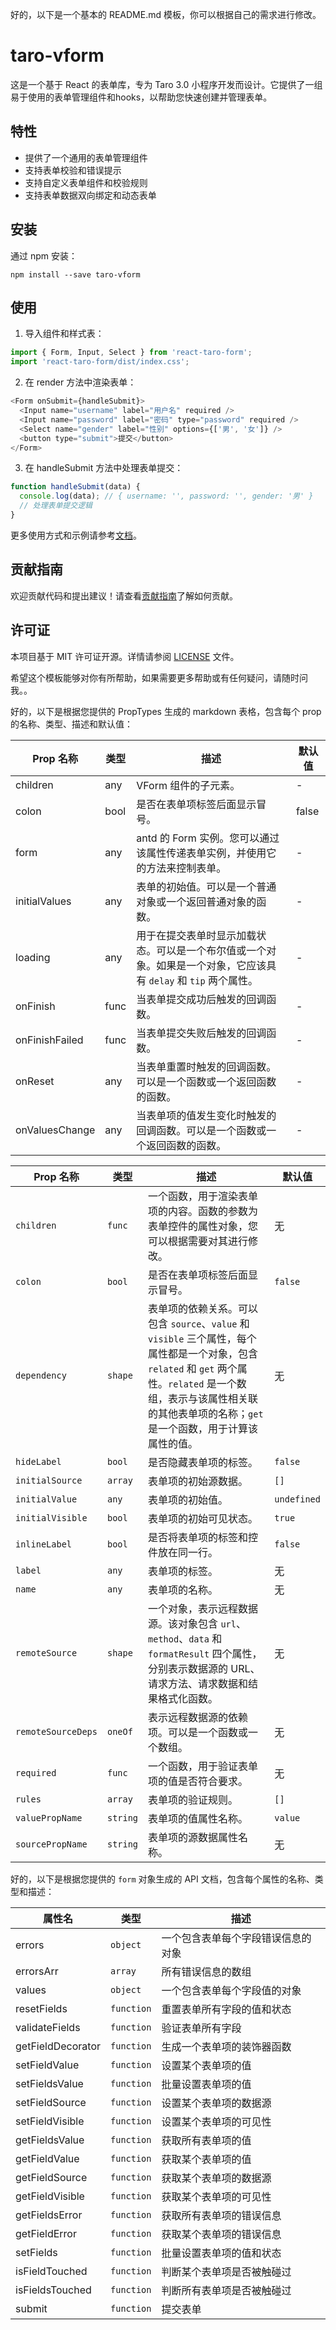 好的，以下是一个基本的 README.md 模板，你可以根据自己的需求进行修改。

# taro-vform

这是一个基于 React 的表单库，专为 Taro 3.0 小程序开发而设计。它提供了一组易于使用的表单管理组件和hooks，以帮助您快速创建并管理表单。

## 特性

- 提供了一个通用的表单管理组件
- 支持表单校验和错误提示
- 支持自定义表单组件和校验规则
- 支持表单数据双向绑定和动态表单

## 安装

通过 npm 安装：

```
npm install --save taro-vform
```

## 使用

1. 导入组件和样式表：

```javascript
import { Form, Input, Select } from 'react-taro-form';
import 'react-taro-form/dist/index.css';
```

2. 在 render 方法中渲染表单：

```javascript
<Form onSubmit={handleSubmit}>
  <Input name="username" label="用户名" required />
  <Input name="password" label="密码" type="password" required />
  <Select name="gender" label="性别" options={['男', '女']} />
  <button type="submit">提交</button>
</Form>
```

3. 在 handleSubmit 方法中处理表单提交：

```javascript
function handleSubmit(data) {
  console.log(data); // { username: '', password: '', gender: '男' }
  // 处理表单提交逻辑
}
```

更多使用方式和示例请参考[文档](./docs/usage.md)。

## 贡献指南

欢迎贡献代码和提出建议！请查看[贡献指南](./docs/contributing.md)了解如何贡献。

## 许可证

本项目基于 MIT 许可证开源。详情请参阅 [LICENSE](./LICENSE) 文件。

希望这个模板能够对你有所帮助，如果需要更多帮助或有任何疑问，请随时问我。。


好的，以下是根据您提供的 PropTypes 生成的 markdown 表格，包含每个 prop 的名称、类型、描述和默认值：

| Prop 名称        | 类型   | 描述                                                               | 默认值   |
|----------------|------|------------------------------------------------------------------|-------|
| children       | any  | VForm 组件的子元素。                                                    | -     |
| colon          | bool | 是否在表单项标签后面显示冒号。                                                  | false |
| form           | any  | antd 的 Form 实例。您可以通过该属性传递表单实例，并使用它的方法来控制表单。                      | -     |
| initialValues  | any  | 表单的初始值。可以是一个普通对象或一个返回普通对象的函数。                                    | -     |
| loading        | any  | 用于在提交表单时显示加载状态。可以是一个布尔值或一个对象。如果是一个对象，它应该具有 `delay` 和 `tip` 两个属性。 | -     |
| onFinish       | func | 当表单提交成功后触发的回调函数。                                                 | -     |
| onFinishFailed | func | 当表单提交失败后触发的回调函数。                                                 | -     |
| onReset        | any  | 当表单重置时触发的回调函数。可以是一个函数或一个返回函数的函数。                                 | -     |
| onValuesChange | any  | 当表单项的值发生变化时触发的回调函数。可以是一个函数或一个返回函数的函数。                            | -     |

| Prop 名称            | 类型       | 描述                                                                                                                                             | 默认值         |
|--------------------|----------|------------------------------------------------------------------------------------------------------------------------------------------------|-------------|
| `children`         | `func`   | 一个函数，用于渲染表单项的内容。函数的参数为表单控件的属性对象，您可以根据需要对其进行修改。                                                                                                 | 无           |
| `colon`            | `bool`   | 是否在表单项标签后面显示冒号。                                                                                                                                | `false`     |
| `dependency`       | `shape`  | 表单项的依赖关系。可以包含 `source`、`value` 和 `visible` 三个属性，每个属性都是一个对象，包含 `related` 和 `get` 两个属性。`related` 是一个数组，表示与该属性相关联的其他表单项的名称；`get` 是一个函数，用于计算该属性的值。 | 无           |
| `hideLabel`        | `bool`   | 是否隐藏表单项的标签。                                                                                                                                    | `false`     |
| `initialSource`    | `array`  | 表单项的初始源数据。                                                                                                                                     | `[]`        |
| `initialValue`     | `any`    | 表单项的初始值。                                                                                                                                       | `undefined` |
| `initialVisible`   | `bool`   | 表单项的初始可见状态。                                                                                                                                    | `true`      |
| `inlineLabel`      | `bool`   | 是否将表单项的标签和控件放在同一行。                                                                                                                             | `false`     |
| `label`            | `any`    | 表单项的标签。                                                                                                                                        | 无           |
| `name`             | `any`    | 表单项的名称。                                                                                                                                        | 无           |
| `remoteSource`     | `shape`  | 一个对象，表示远程数据源。该对象包含 `url`、`method`、`data` 和 `formatResult` 四个属性，分别表示数据源的 URL、请求方法、请求数据和结果格式化函数。                                                 | 无           |
| `remoteSourceDeps` | `oneOf`  | 表示远程数据源的依赖项。可以是一个函数或一个数组。                                                                                                                      | 无           |
| `required`         | `func`   | 一个函数，用于验证表单项的值是否符合要求。                                                                                                                          | 无           |
| `rules`            | `array`  | 表单项的验证规则。                                                                                                                                      | `[]`        |
| `valuePropName`    | `string` | 表单项的值属性名称。                                                                                                                                     | `value`     |
| `sourcePropName`   | `string` | 表单项的源数据属性名称。                                                                                                                                   | 无           |


好的，以下是根据您提供的 `form` 对象生成的 API 文档，包含每个属性的名称、类型和描述：

| 属性名               | 类型         | 描述                |
|-------------------|------------|-------------------|
| errors            | `object`   | 一个包含表单每个字段错误信息的对象 |
| errorsArr         | `array`    | 所有错误信息的数组         |
| values            | `object`   | 一个包含表单每个字段值的对象    |
| resetFields       | `function` | 重置表单所有字段的值和状态     |
| validateFields    | `function` | 验证表单所有字段          |
| getFieldDecorator | `function` | 生成一个表单项的装饰器函数     |
| setFieldValue     | `function` | 设置某个表单项的值         |
| setFieldsValue    | `function` | 批量设置表单项的值         |
| setFieldSource    | `function` | 设置某个表单项的数据源       |
| setFieldVisible   | `function` | 设置某个表单项的可见性       |
| getFieldsValue    | `function` | 获取所有表单项的值         |
| getFieldValue     | `function` | 获取某个表单项的值         |
| getFieldSource    | `function` | 获取某个表单项的数据源       |
| getFieldVisible   | `function` | 获取某个表单项的可见性       |
| getFieldsError    | `function` | 获取所有表单项的错误信息      |
| getFieldError     | `function` | 获取某个表单项的错误信息      |
| setFields         | `function` | 批量设置表单项的值和状态      |
| isFieldTouched    | `function` | 判断某个表单项是否被触碰过     |
| isFieldsTouched   | `function` | 判断所有表单项是否被触碰过     |
| submit            | `function` | 提交表单              |
